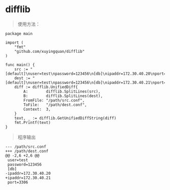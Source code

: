 # difflib

>使用方法：
    
    package main

    import (
        "fmt"
        "github.com/xuyingquan/difflib"
    )

    func main() {
        src := "[default]\nuser=test\npassword=123456\n[db]\nipaddr=172.30.40.20\nport=3306\n"
        dest := "[default]\nuser=test\npassword=123456\n[db]\nipaddr=172.30.40.21\nport=3306\n"
        diff := difflib.UnifiedDiff{
            A:        difflib.SplitLines(src),
            B:        difflib.SplitLines(dest),
            FromFile: "/path/src.conf",
            ToFile:   "/path/dest.conf",
            Context:  3,
        }
        text, _ := difflib.GetUnifiedDiffString(diff)
        fmt.Printf(text)
    }
    
    
    
    
>程序输出

    --- /path/src.conf
    +++ /path/dest.conf
    @@ -2,6 +2,6 @@
     user=test
     password=123456
     [db]
    -ipaddr=172.30.40.20
    +ipaddr=172.30.40.21
     port=3306
     
     
